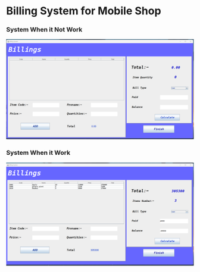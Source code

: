 # Billing System for Mobile Shop

### System When it Not Work
![image one](/images/Billing_System.png)
          
### System When it  Work
![image two](/images/Billing_System_Run.png)
          
